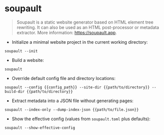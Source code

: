 # soupault

> Soupault is a static website generator based on HTML element tree rewriting.
> It can also be used as an HTML post-processor or metadata extractor.
> More information: <https://soupault.app>.

- Initialize a minimal website project in the current working directory:

`soupault --init`

- Build a website:

`soupault`

- Override default config file and directory locations:

`soupault --config {{config_path}} --site-dir {{path/to/directory}} --build-dir {{path/to/directory}}`

- Extract metadata into a JSON file without generating pages:

`soupault --index-only --dump-index-json {{path/to/file.json}}`

- Show the effective config (values from `soupault.toml` plus defaults):

`soupault --show-effective-config`
